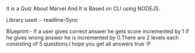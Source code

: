 It is a Quiz About Marvel And It is Based on CLI using NODEJS.

Library used :- readline-Sync

Blueprint:- If a user gives correct answer he gets score incremented by 1 if he gives wrong answer he is incremented by 0.There are 2 levels each consisting of 5 questions.I hope you get all answers true :P
